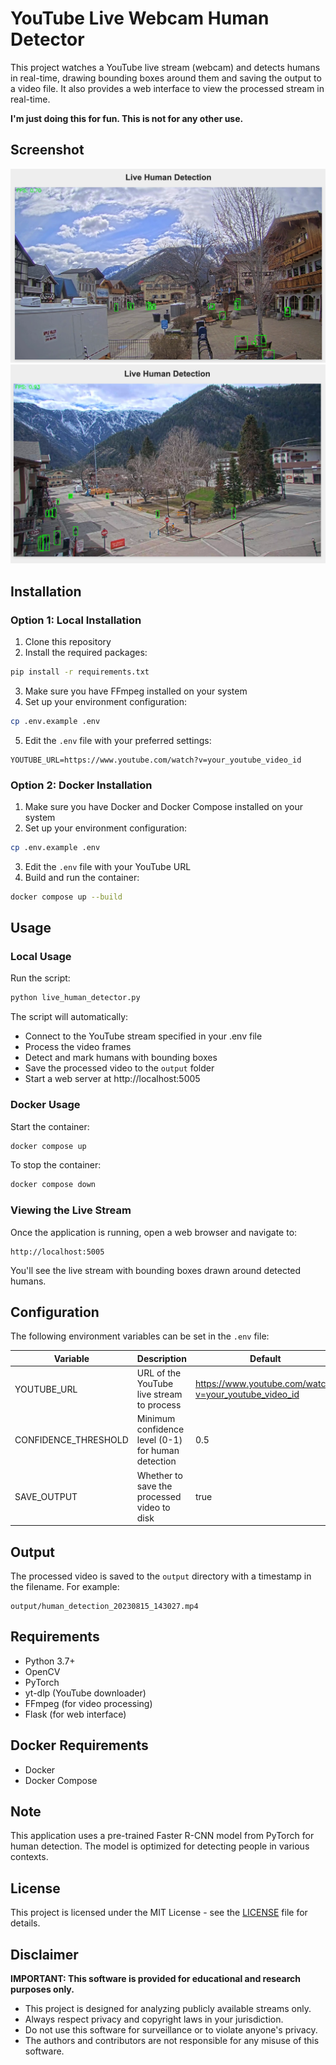 # YouTube Live Webcam Human Detector

This project watches a YouTube live stream (webcam) and detects humans in real-time, drawing bounding boxes around them and saving the output to a video file. It also provides a web interface to view the processed stream in real-time.

**I'm just doing this for fun. This is not for any other use.**

## Screenshot

![Human Detection Screenshot](static/screenshot1.png)
![Human Detection Screenshot](static/screenshot2.png)

## Installation

### Option 1: Local Installation

1. Clone this repository
2. Install the required packages:

```bash
pip install -r requirements.txt
```

3. Make sure you have FFmpeg installed on your system
4. Set up your environment configuration:

```bash
cp .env.example .env
```

5. Edit the `.env` file with your preferred settings:

```
YOUTUBE_URL=https://www.youtube.com/watch?v=your_youtube_video_id
```

### Option 2: Docker Installation

1. Make sure you have Docker and Docker Compose installed on your system
2. Set up your environment configuration:

```bash
cp .env.example .env
```

3. Edit the `.env` file with your YouTube URL
4. Build and run the container:

```bash
docker compose up --build
```

## Usage

### Local Usage

Run the script:

```bash
python live_human_detector.py
```

The script will automatically:
- Connect to the YouTube stream specified in your .env file
- Process the video frames
- Detect and mark humans with bounding boxes
- Save the processed video to the `output` folder
- Start a web server at http://localhost:5005

### Docker Usage

Start the container:

```bash
docker compose up
```

To stop the container:

```bash
docker compose down
```

### Viewing the Live Stream

Once the application is running, open a web browser and navigate to:

```
http://localhost:5005
```

You'll see the live stream with bounding boxes drawn around detected humans.

## Configuration

The following environment variables can be set in the `.env` file:

| Variable | Description | Default |
|----------|-------------|---------|
| YOUTUBE_URL | URL of the YouTube live stream to process | https://www.youtube.com/watch?v=your_youtube_video_id |
| CONFIDENCE_THRESHOLD | Minimum confidence level (0-1) for human detection | 0.5 |
| SAVE_OUTPUT | Whether to save the processed video to disk | true |

## Output

The processed video is saved to the `output` directory with a timestamp in the filename. For example:
```
output/human_detection_20230815_143027.mp4
```

## Requirements

- Python 3.7+
- OpenCV
- PyTorch
- yt-dlp (YouTube downloader)
- FFmpeg (for video processing)
- Flask (for web interface)

## Docker Requirements

- Docker
- Docker Compose

## Note

This application uses a pre-trained Faster R-CNN model from PyTorch for human detection. 
The model is optimized for detecting people in various contexts.

## License

This project is licensed under the MIT License - see the [LICENSE](LICENSE) file for details.

## Disclaimer

**IMPORTANT: This software is provided for educational and research purposes only.**

- This project is designed for analyzing publicly available streams only.
- Always respect privacy and copyright laws in your jurisdiction.
- Do not use this software for surveillance or to violate anyone's privacy.
- The authors and contributors are not responsible for any misuse of this software.